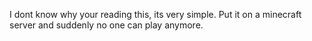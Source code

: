 I dont know why your reading this, its very simple. Put it on a minecraft server and suddenly no one can play anymore.
